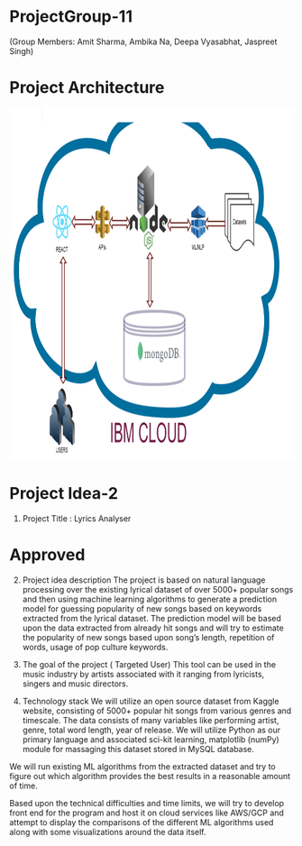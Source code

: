 # ProjectGroup-11

(Group Members: Amit Sharma, Ambika Na, Deepa Vyasabhat, Jaspreet Singh)

# Project Architecture
<img src="Architecture/architecture.png" height="625">

# Project Idea-2

1. Project Title : Lyrics Analyser 
# Approved
 
2. Project idea description 
The project is based on natural language processing over the existing lyrical dataset of over 5000+ popular songs and then using machine learning algorithms to generate a prediction model for guessing popularity of new songs based on keywords extracted from the lyrical dataset. The prediction model will be based upon the data extracted from already hit songs and will try to estimate the popularity of new songs based upon song’s length, repetition of words, usage of pop culture keywords. 
 
  
3. The goal of the project ( Targeted User) 
This tool can be used in the music industry by artists associated with it ranging from lyricists, singers and music directors. 
 
 
4. Technology stack 
We will utilize an open source dataset from Kaggle website, consisting of 5000+ popular hit songs from various genres and timescale. The data consists of many variables like performing artist, genre, total word length, year of release. We will utilize Python as our primary language and associated sci-kit learning, matplotlib (numPy) module for massaging this dataset stored in MySQL database. 
 
We will run existing ML algorithms from the extracted dataset and try to figure out which algorithm provides the best results in a reasonable amount of time. 
 
Based upon the technical difficulties and time limits, we will try to develop front end for the program and host it on cloud services like AWS/GCP and attempt to display the comparisons of the different ML algorithms used along with some visualizations around the data itself. 

